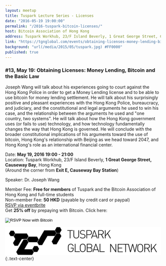 ```yaml
---
layout: meetup
title: Tuspark Lecture Series - Licenses
date: "2016-05-19 19:00:00"
permalink: "/2016-tuspark-bitcoin-licenses/"
host: Bitcoin Association of Hong Kong
address: Tuspark Workhub, 23/F Island Beverly, 1 Great George Street, Causeway Bay, Hong Kong
link: "https://tgnglobal.com/events/obtaining-licenses-money-lending-bitcoin-and-the-basic-law"
background: "url(/media/2015/05/tuspark.jpg) #FF0000"
published: true
---
```



### #13, May 19: Obtaining Licenses: Money Lending, Bitcoin and the Basic Law

Joseph Wang will talk about his experiences going to court against the Hong Kong Police in order to get a Money Lending license and to be able to use bitcoin for money lending settlement. He will talk about his surprisingly positive and pleasant experiences with the Hong Kong Police, bureaucracy, and judiciary, and the constitutional and legal arguments he used to win his case, and the relationship between the arguments he used and "one country, two systems". He will talk about how the Hong Kong government uses (or fails to use) technology, and how technology fundamentally changes the way that Hong Kong is governed. He will conclude with the broader constitutional implications of his arguments toward the use of bitcoin, Hong Kong's relationship with Beijing as we head toward 2047, and Hong Kong's role as an international financial center.    

Date: **May 19, 2016 19:00 - 21:00**     
Location: Tuspark Workhub, 23/F Island Beverly, **1 Great George Street, Causeway Bay**, Hong Kong     
(Around the corner from **Exit E, Causeway Bay Station**)     

Speaker: Dr. Joseph Wang

Member Fee: **Free for members** of Tuspark and the Bitcoin Association of Hong Kong and full-time students    
Non-member Fee: **50 HKD** (payable by credit card or paypal)     
[RSVP via eventbrite](https://tgnglobal.com/events/obtaining-licenses-money-lending-bitcoin-and-the-basic-law)    
Get **25% off** by prepaying with Bitcoin. Click here:     

<form action="https://www.coinpayments.net/index.php" method="post">
	<input type="hidden" name="cmd" value="_pay">
	<input type="hidden" name="reset" value="1">
	<input type="hidden" name="merchant" value="84ffa7d089e5eefdc9ff75f09f948f80">
	<input type="hidden" name="currency" value="HKD">
	<input type="hidden" name="amountf" value="37.5">
	<input type="hidden" name="item_name" value="Licenses">
	<input type="hidden" name="allow_quantity" value="1">
	<input type="hidden" name="want_shipping" value="0">
	<input type="hidden" name="success_url" value="https://www.bitcoinhk/2016-tuspark-bitcoin-licenses/">
	<input type="image" src="https://www.coinpayments.net/images/pub/checkout-blue.png" alt="RSVP Now with Bitcoin">
</form>

[![Tuspark Global Hub](/media/2015/10/tuspark.png)](http://tuspark.hk/)
{:.text-center}
